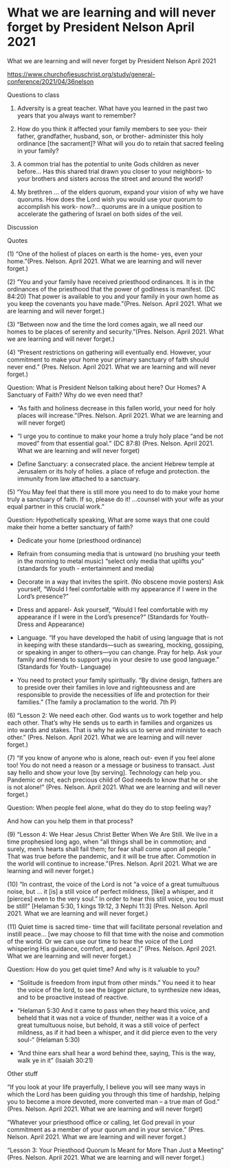 # What we are learning and will never forget by President Nelson April 2021

What we are learning and will never forget by President Nelson April 2021

https://www.churchofjesuschrist.org/study/general-conference/2021/04/36nelson

  

  

Questions to class

1. Adversity is a great teacher. What have you learned in the past two years that you always want to remember?

2. How do you think it affected your family members to see you- their father, grandfather, husband, son, or brother- administer this holy ordinance [the sacrament]? What will you do to retain that sacred feeling in your family?

3. A common trial has the potential to unite Gods children as never before… Has this shared trial drawn you closer to your neighbors- to your brothers and sisters across the street and around the world?

4. My brethren … of the elders quorum, expand your vision of why we have quorums. How does the Lord wish you would use your quorum to accomplish his work- now?… quorums are in a unique position to accelerate the gathering of Israel on both sides of the veil.

  

Discussion

Quotes

(1) “One of the holiest of places on earth is the home- yes, even your home.”(Pres. Nelson. April 2021. What we are learning and will never forget.)

  

(2) “You and your family have received priesthood ordinances. It is in the ordinances of the priesthood that the power of godliness is manifest. (DC 84:20) That power is available to you and your family in your own home as you keep the covenants you have made.”(Pres. Nelson. April 2021. What we are learning and will never forget.)

  

(3) “Between now and the time the lord comes again, we all need our homes to be places of serenity and security.”(Pres. Nelson. April 2021. What we are learning and will never forget.)

  

(4) “Present restrictions on gathering will eventually end. However, your commitment to make your home your primary sanctuary of faith should never end.” (Pres. Nelson. April 2021. What we are learning and will never forget.)

  

Question: What is President Nelson talking about here? Our Homes? A Sanctuary of Faith? Why do we even need that?

- “As faith and holiness decrease in this fallen world, your need for holy places will increase.”(Pres. Nelson. April 2021. What we are learning and will never forget)

- “I urge you to continue to make your home a truly holy place “and be not moved” from that essential goal.” (DC 87:8) (Pres. Nelson. April 2021. What we are learning and will never forget)

- Define Sanctuary: a consecrated place. the ancient Hebrew temple at Jerusalem or its holy of holies. a place of refuge and protection. the immunity from law attached to a sanctuary.

  

(5) “You May feel that there is still more you need to do to make your home truly a sanctuary of faith. If so, please do it! …counsel with your wife as your equal partner in this crucial work.”

  

Question: Hypothetically speaking, What are some ways that one could make their home a better sanctuary of faith?

- Dedicate your home (priesthood ordinance)

- Refrain from consuming media that is untoward (no brushing your teeth in the morning to metal music) “select only media that uplifts you” (standards for youth - entertainment and media)

- Decorate in a way that invites the spirit. (No obscene movie posters) Ask yourself, “Would I feel comfortable with my appearance if I were in the Lord’s presence?”

- Dress and apparel- Ask yourself, “Would I feel comfortable with my appearance if I were in the Lord’s presence?” (Standards for Youth- Dress and Appearance)

- Language. “If you have developed the habit of using language that is not in keeping with these standards—such as swearing, mocking, gossiping, or speaking in anger to others﻿—you can change. Pray for help. Ask your family and friends to support you in your desire to use good language.” (Standards for Youth- Language)

- You need to protect your family spiritually. “By divine design, fathers are to preside over their families in love and righteousness and are responsible to provide the necessities of life and protection for their families.” (The family a proclamation to the world. 7th P)

  

  

(6) “Lesson 2: We need each other. God wants us to work together and help each other. That’s why He sends us to earth in families and organizes us into wards and stakes. That is why he asks us to serve and minister to each other.” (Pres. Nelson. April 2021. What we are learning and will never forget.)

  

(7) “If you know of anyone who is alone, reach out- even if you feel alone too! You do not need a reason or a message or business to transact. Just say hello and show your love [by serving]. Technology can help you. Pandemic or not, each precious child of God needs to know that he or she is not alone!” (Pres. Nelson. April 2021. What we are learning and will never forget.)

  

Question: When people feel alone, what do they do to stop feeling way? 

  

And how can you help them in that process?

  

  

(9) “Lesson 4: We Hear Jesus Christ Better When We Are Still. We live in a time prophesied long ago, when “all things shall be in commotion; and surely, men’s hearts shall fail them; for fear shall come upon all people.” That was true before the pandemic, and it will be true after. Commotion in the world will continue to increase.”(Pres. Nelson. April 2021. What we are learning and will never forget.)

  

(10) “In contrast, the voice of the Lord is not “a voice of a great tumultuous noise, but … it [is] a still voice of perfect mildness, [like] a whisper, and it [pierces] even to the very soul.” In order to hear this still voice, you too must be still!” [Helaman 5:30, 1 kings 19:12, 3 Nephi 11:3] (Pres. Nelson. April 2021. What we are learning and will never forget.)

  

(11) Quiet time is sacred time- time that will facilitate personal revelation and instill peace… [we may choose to fill that time with the noise and commotion of the world. Or we can use our time to hear the voice of the Lord whispering His guidance, comfort, and peace.]” (Pres. Nelson. April 2021. What we are learning and will never forget.)

  

Question: How do you get quiet time? And why is it valuable to you?

- “Solitude is freedom from input from other minds.” You need it to hear the voice of the lord, to see the bigger picture, to synthesize new ideas, and to be proactive instead of reactive. 

- “Helaman 5:30 And it came to pass when they heard this voice, and beheld that it was not a voice of thunder, neither was it a voice of a great tumultuous noise, but behold, it was a still voice of perfect mildness, as if it had been a whisper, and it did pierce even to the very soul-“ (Helaman 5:30)

- “And thine ears shall hear a word behind thee, saying, This is the way, walk ye in it” (Isaiah 30:21)

  

  

Other stuff

“If you look at your life prayerfully, I believe you will see many ways in which the Lord has been guiding you through this time of hardship, helping you to become a more devoted, more converted man – a true man of God.” (Pres. Nelson. April 2021. What we are learning and will never forget)

  

“Whatever your priesthood office or calling, let God prevail in your commitment as a member of your quorum and in your service.” (Pres. Nelson. April 2021. What we are learning and will never forget.)

  

“Lesson 3: Your Priesthood Quorum Is Meant for More Than Just a Meeting” (Pres. Nelson. April 2021. What we are learning and will never forget.)